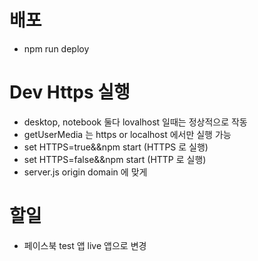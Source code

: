# 배포

- npm run deploy

# Dev Https 실행

- desktop, notebook 둘다 lovalhost 일때는 정상적으로 작동
- getUserMedia 는 https or localhost 에서만 실행 가능
- set HTTPS=true&&npm start (HTTPS 로 실행)
- set HTTPS=false&&npm start (HTTP 로 실행)
- server.js origin domain 에 맞게

# 할일

- 페이스북 test 앱 live 앱으로 변경
